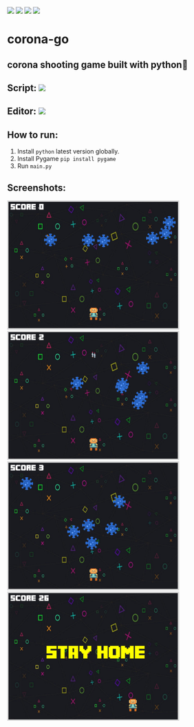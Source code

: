 <img src="https://img.shields.io/badge/license-MIT-green">          <img src="https://img.shields.io/badge/type-GAME-blue">          <img src="https://img.shields.io/badge/plt-DESKTOP-RED"> <img src="https://img.shields.io/badge/PYGAME-ORANGE">

# corona-go
## corona shooting  game built with python🐍 

## Script: <img src="https://img.shields.io/badge/main.py-yellow">

## Editor: <img src="https://img.shields.io/badge/VSCODE-BLUE">

## How to run:
1. Install <code>python</code> latest version globally.
2. Install Pygame <code>pip install pygame</code>
3. Run <code>main.py</code>

## Screenshots:
<img src="https://raw.githubusercontent.com/neeleshio/stock-images/master/14.PNG" height="300" width="400"> <img src="https://raw.githubusercontent.com/neeleshio/stock-images/master/12.PNG" height="300" width="400"> <img src="https://raw.githubusercontent.com/neeleshio/stock-images/master/13.PNG" height="300" width="400"> <img src="https://raw.githubusercontent.com/neeleshio/stock-images/master/11.PNG" height="300" width="400">

